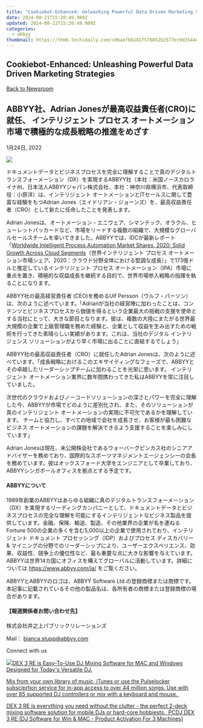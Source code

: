 ```yaml
---
title: "Cookiebot-Enhanced: Unleashing Powerful Data Driven Marketing Strategies"
date: 2024-08-21T15:20:49.989Z
updated: 2024-08-22T15:20:49.989Z
categories:
  - abbyy
thumbnail: https://thmb.techidaily.com/c06aefbb181f576852b2577ec9d3544ebd6635b5e4bff4964dd308c72eeba377.jpg
---
```


## Cookiebot-Enhanced: Unleashing Powerful Data Driven Marketing Strategies

[Back to Newsroom](https://tools.techidaily.com/abbyy/products/)

## ABBYY社、Adrian Jonesが最高収益責任者(CRO)に就任、 インテリジェント プロセス オートメーション市場で積極的な成長戦略の推進をめざす

1月24日, 2022

![](https://content.abbyy.com/-/media/project/abbyy/abbyy/branchtemplates/shutterstock_1272462163_1296-x-729.jpg?h=729&iar=0&w=1296)

ドキュメントデータとビジネスプロセスを完全に理解することで真のデジタルトランスフォーメーション（DX）を実現するABBYY社（本社：米国ノースカロライナ州、日本法人ABBYYジャパン株式会社、本社：神奈川県横浜市、代表取締役：小原洋）は、インテリジェント オートメーションとITセールスに関して豊富な経験をもつAdrian Jones（エイドリアン・ジョーンズ）を、最高収益責任者（CRO）として新たに任命したことを発表します。

Adrian Jonesは、オートメーション・エニウェア、シマンテック、オラクル、ヒューレットパッカードなど、市場をリードする複数の組織で、大規模なグローバルセールスチームを率いてきました。ABBYYでは、IDCが最新レポート「[Worldwide Intelligent Process Automation Market Shares, 2020: Solid Growth Across Cloud Segments](https://www.idc.com/getdoc.jsp?containerId=US47469221)（世界インテリジェント プロセス オートメーション市場シェア、2020：クラウド分野全体における堅調な成長）」で173億ドルと推定しているインテリジェント プロセス オートメーション（IPA）市場に重点を置き、積極的な収益成長を継続する目的で、世界市場参入戦略の指揮を執ることになります。

ABBYY社の最高経営責任者 (CEO)を務めるUlf Persson（ウルフ・パーソン）は、次のように述べています。「Adrianが当社の経営陣に加わったことは、コンテンツとビジネスプロセスから価値を得るという企業最大の挑戦の支援を使命とする当社にとって、大きな節目となります。彼は、複数の大陸にまたがる世界最大規模の企業で上級管理職を務めた経験と、企業として収益を生み出すための戦術を行ってきた素晴らしい実績があります。これは、当社のデジタル インテリジェンス ソリューションがより早く市場に出ることに直結するでしょう」

ABBYY社の最高収益責任者（CRO）に就任したAdrian Jonesは、次のように述べています。「成長戦略におけるこのエキサイティングなフェーズで、ABBYYとその卓越したリーダーシップチームに加わることを光栄に思います。 インテリジェント オートメーション業界に数年間携わってきた私はABBYYを常に注目していました。

次世代のクラウドおよびノーコードソリューションの深さとパワーを完全に理解した今、ABBYYが市場でどのように差別化され、また、そのソリューションが真のインテリジェント オートメーションの実現に不可欠であるかを理解しています。 チームと協力し、すべての地域で会社を成長させ、お客様が最も困難なビジネス オートメーションの課題を解決できるよう支援することを楽しみにしています」

Adrian Jonesは現在、未公開株会社であるウォーバーグピンカス社のシニアアドバイザーを務めており、国際的なスポーツマネジメントエージェンシーの会長を務めています。彼はオックスフォード大学をエンジニアとして卒業しており、ABBYYシンガポールオフィスを拠点とする予定です。

#### ABBYYについて

1989年創業のABBYYはあらゆる組織に真のデジタルトランスフォーメーション（DX）を実現するリーディングカンパニーとして、ドキュメントデータとビジネスプロセスの完全な理解を可能にするインテリジェントなビジネス製品を提供しています。金融、保険、輸送、製造、その他業界の企業が名を連ねるFortune 500の企業の多くを含む5,000以上の企業で使用されており、インテリジェント ドキュメント プロセッシング（IDP）およびプロセス ディスカバリー & マイニングの分野でのリーダーシップにより、ユーザーエクスペリエンス、効果、収益性、競争上の優位性など、最も重要な点に大きな影響を与えています。ABBYYは世界14カ国にオフィスを構えてグローバルに活動しています。詳細については <https://www.abbyy.com/ja/> をご覧ください。

ABBYYとABBYYのロゴは、ABBYY Software Ltd.の登録商標または商標です。本記事に記載されているその他の製品名は、各所有者の商標または登録商標の場合があります。

#### 【報道関係者お問い合わせ先】

株式会社井之上パブリックリレーションズ 

Mail： [bianca.stupp@abbyy.com](https://tools.techidaily.com/abbyy/products/)

Connect with us

<ins class="adsbygoogle"
     style="display:block"
     data-ad-format="autorelaxed"
     data-ad-client="ca-pub-7571918770474297"
     data-ad-slot="1223367746"></ins>



<ins class="adsbygoogle"
     style="display:block"
     data-ad-client="ca-pub-7571918770474297"
     data-ad-slot="8358498916"
     data-ad-format="auto"
     data-full-width-responsive="true"></ins>

<!-- affiliate ads begin -->
<a href="https://shop.pcdj.com/order/checkout.php?PRODS=4698827&QTY=1&AFFILIATE=108875&CART=1"> <img src="https://secure.avangate.com/images/merchant/47f4b6321e9fd8e8f7326a6adc1a7c1e/products/dex3REpage-newmainscreenshot.png" border="0">DEX 3 RE is Easy-To-Use DJ Mixing Software for MAC and Windows Designed for Today's Versatile DJ. 

 Mix from your own library of music, iTunes or use the Pulselocker subsciprtion service for in-app access to over 44 million songs. Use with over 85 supported DJ controllers or mix with a keyboard and mouse.  

 DEX 3 RE is everything you need without the clutter - the perfect 2-deck mixing software solution for mobile DJs or hard-core hobbiests.  
 PCDJ DEX 3 RE (DJ Software for Win & MAC - Product Activation For 3 Machines)</a>
<!-- affiliate ads end -->